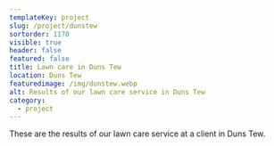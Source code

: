 ```yaml
---
templateKey: project
slug: /project/dunstew
sortorder: 1170
visible: true
header: false
featured: false
title: Lawn care in Duns Tew
location: Duns Tew
featuredimage: /img/dunstew.webp
alt: Results of our lawn care service in Duns Tew
category:
  - project
---
```


These are the results of our lawn care service at a client in Duns Tew.
